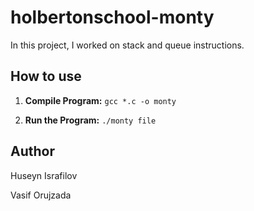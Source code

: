 # holbertonschool-monty

In this project, I worked on stack and queue instructions.

## How to use

1. **Compile Program:** 
```gcc *.c -o monty```

2. **Run the Program:**
```./monty file```

## Author

Huseyn Israfilov

Vasif Orujzada
